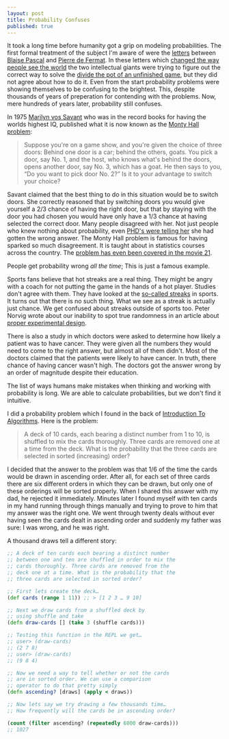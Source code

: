 ```yaml
---
layout: post
title: Probability Confuses
published: true
---
```


It took a long time before humanity got a grip on modeling probabilities.
The first formal treatment of the subject I'm aware of were the [letters][1] between [Blaise Pascal][3] and [Pierre de Fermat][4].
In these letters which [changed the way people see the world][2] the two intellectual giants were trying to figure out the correct way to solve the [divide the pot of an unfinished game][5], but they did not agree about how to do it.
Even from the start probability problems were showing themselves to be confusing to the brightest.
This, despite thousands of years of preperation for contending with the problems.
Now, mere hundreds of years later, probability still confuses.

In 1975 [Marilyn vos Savant][6] who was in the record books for having the
worlds highest IQ, published what it is now known as the
[Monty Hall problem][7]:

> Suppose you're on a game show, and you're given the choice of three doors:
> Behind one door is a car; behind the others, goats. You pick a door, say No.
> 1, and the host, who knows what's behind the doors, opens another door, say
> No. 3, which has a goat. He then says to you, “Do you want to pick door No.
> 2?” Is it to your advantage to switch your choice?

Savant claimed that the best thing to do in this situation would be to switch
doors. She correctly reasoned that by switching doors you would give yourself
a 2/3 chance of having the right door, but that by staying with the door you
had chosen you would have only have a 1/3 chance at having selected the correct
door. Many people disagreed with her. Not just people who knew nothing about
probability, even [PHD's were telling her][8] she had gotten the wrong answer.
The Monty Hall problem is famous for having sparked so much disagreement. It is
taught about in statistics courses across the country. The
[problem has even been covered in the movie 21][9].

People get probability wrong *all the time*; This is just a famous example.

Sports fans believe that hot streaks are a real thing. They might be angry
with a coach for not putting the game in the hands of a hot player. Studies
don't agree with them. They have looked at the [so-called streaks][10] in
sports. It turns out that there is no such thing. What we see as a streak is
actually just chance. We get confused about streaks outside of sports
too. Peter Norvig wrote about our inability to spot true randomness in an
article about [proper experimental design][11].

There is also a study in which doctors were asked to determine
how likely a patient was to have cancer. They were given all the numbers they
would need to come to the right answer, but almost all of them didn't. Most of
the doctors claimed that the patients were likely to have cancer. In
truth, there chance of having cancer wasn't high. The doctors got
the answer wrong by an order of magnitude despite their education.

The list of ways humans make mistakes when thinking and working with
probability is long. We are able to calculate probabilities, but we don't find
it intuitive.

I did a probability problem which I found in the back of
[Introduction To Algorithms][12]. Here is the problem:

> A deck of 10 cards, each bearing a distinct number from 1 to 10, is shuffled
> to mix the cards thoroughly. Three cards are removed one at a time from the
> deck. What is the probability that the three cards are selected in sorted
> (increasing) order?

I decided that the answer to the problem was that 1/6 of the time the cards
would be drawn in ascending order. After all, for each set
of three cards there are six different orders in which they can be drawn, but
only one of these orderings will be sorted properly. When I shared this answer
with my dad, he rejected it immediately. Minutes later I found myself with ten
cards in my hand running through things manually and trying to prove to him
that my answer was the right one. We went through twenty deals without ever
having seen the cards dealt in ascending order and suddenly my father was
sure: I was wrong, and he was right.

A thousand draws tell a different story:

```clojure
;; A deck of ten cards each bearing a distinct number
;; between one and ten are shuffled in order to mix the
;; cards thoroughly. Three cards are removed from the
;; deck one at a time. What is the probability that the
;; three cards are selected in sorted order?

;; First lets create the deck…
(def cards (range 1 11)) ;; > [1 2 3 … 9 10]

;; Next we draw cards from a shuffled deck by
;; using shuffle and take
(defn draw-cards [] (take 3 (shuffle cards)))

;; Testing this function in the REPL we get…
;; user> (draw-cards)
;; (2 7 8)
;; user> (draw-cards)
;; (9 8 4)

;; Now we need a way to tell whether or not the cards
;; are in sorted order. We can use a comparison
;; operator to do that pretty simply
(defn ascending? [draws] (apply < draws))

;; Now lets say we try drawing a few thousands time…
;; How frequently will the cards be in ascending order?

(count (filter ascending? (repeatedly 6000 draw-cards)))
;; 1027
```

[1]: https://www.york.ac.uk/depts/maths/histstat/pascal.pdf
[2]: https://www.youtube.com/watch?v=3pRM4v0O29o#t=5m00s
[3]: https://en.wikipedia.org/wiki/Blaise_Pascal
[4]: https://en.wikipedia.org/wiki/Pierre_de_Fermat
[5]: https://en.wikipedia.org/wiki/Problem_of_points
[6]: https://en.wikipedia.org/wiki/Marilyn_vos_Savant
[7]: https://en.wikipedia.org/wiki/Monty_Hall_problem
[8]: https://www.nytimes.com/1991/07/21/us/behind-monty-hall-s-doors-puzzle-debate-and-answer.html?src=pm
[9]: https://www.youtube.com/watch?v=Zr_xWfThjJ0
[10]: http://wexler.free.fr/library/files/gilovich%20(1985)%20the%20hot%20hand%20in%20basketball.%20on%20the%20misperception%20of%20random%20sequences.pdf
[11]: https://norvig.com/experiment-design.html
[12]: https://en.wikipedia.org/wiki/Introduction_to_Algorithms
